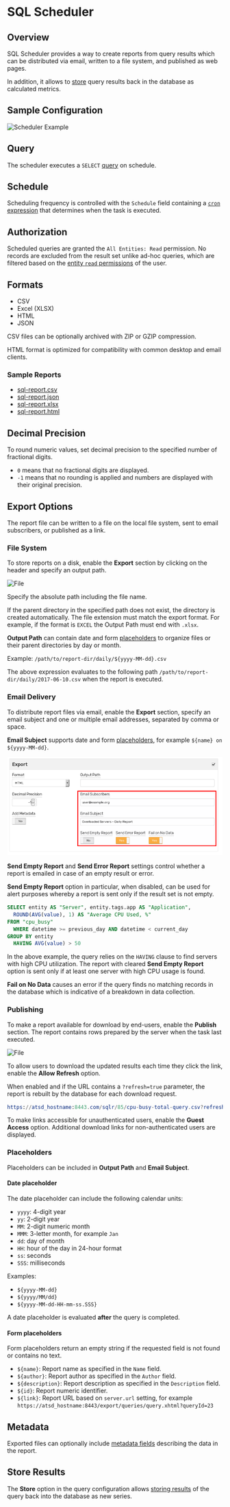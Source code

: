 # SQL Scheduler

## Overview

SQL Scheduler provides a way to create reports from query results which can be distributed via email, written to a file system, and published as web pages.

In addition, it allows to [store](scheduled-sql-store.md) query results back in the database as calculated metrics.

## Sample Configuration

![Scheduler Example](./images/sql-scheduled.png)

## Query

The scheduler executes a `SELECT` [query](README.md) on schedule.

## Schedule

Scheduling frequency is controlled with the `Schedule` field containing a [`cron` expression](scheduled-sql-cron.md) that determines when the task is executed.

## Authorization

Scheduled queries are granted the `All Entities: Read` permission. No records are excluded from the result set unlike ad-hoc queries, which are filtered based on the [entity `read` permissions](../administration/user-authorization.md#entity-permissions) of the user.

## Formats

* CSV
* Excel (XLSX)
* HTML
* JSON

CSV files can be optionally archived with ZIP or GZIP compression.

HTML format is optimized for compatibility with common desktop and email clients.

### Sample Reports

* [sql-report.csv](examples/sql-report.csv)
* [sql-report.json](examples/sql-report.json)
* [sql-report.xlsx](examples/sql-report.xlsx)
* [sql-report.html](examples/sql-report.htm)

## Decimal Precision

To round numeric values, set decimal precision to the specified number of fractional digits.

* `0` means that no fractional digits are displayed.
* `-1` means that no rounding is applied and numbers are displayed with their original precision.

## Export Options

The report file can be written to a file on the local file system, sent to email subscribers, or published as a link.

### File System

To store reports on a disk, enable the **Export** section by clicking on the header and specify an output path.

![File](./images/sql-scheduled-file.png)

Specify the absolute path including the file name.

If the parent directory in the specified path does not exist, the directory is created automatically.
The file extension must match the export format. For example, if the format is `EXCEL` the Output Path must end with `.xlsx`.

**Output Path** can contain date and form [placeholders](#placeholders) to organize files or their parent directories by day or month.

Example: `/path/to/report-dir/daily/${yyyy-MM-dd}.csv`

The above expression evaluates to the following path `/path/to/report-dir/daily/2017-06-10.csv` when the report is executed.

### Email Delivery

To distribute report files via email, enable the **Export** section, specify an email subject and one or multiple email addresses, separated by comma or space.

**Email Subject** supports date and form [placeholders](#placeholders), for example `${name} on ${yyyy-MM-dd}`.

![File](./images/sql-scheduled-email-send.png)

**Send Empty Report** and **Send Error Report** settings control whether a report is emailed in case of an empty result or error.

**Send Empty Report** option in particular, when disabled, can be used for alert purposes whereby a report is sent only if the result set is not empty.

```sql
SELECT entity AS "Server", entity.tags.app AS "Application",
  ROUND(AVG(value), 1) AS "Average CPU Used, %"
FROM "cpu_busy"
  WHERE datetime >= previous_day AND datetime < current_day
GROUP BY entity
  HAVING AVG(value) > 50
```

In the above example, the query relies on the `HAVING` clause to find servers with high CPU utilization. The report with cleared **Send Empty Report** option is sent only if at least one server with high CPU usage is found.

**Fail on No Data** causes an error if the query finds no matching records in the database which is indicative of a breakdown in data collection.

### Publishing

To make a report available for download by end-users, enable the **Publish** section. The report contains rows prepared by the server when the task last executed.

![File](./images/sql-scheduled-publish.png)

To allow users to download the updated results each time they click the link, enable the **Allow Refresh** option.

When enabled and if the URL contains a `?refresh=true` parameter, the report is rebuilt by the database for each download request.

```elm
https://atsd_hostname:8443.com/sqlr/85/cpu-busy-total-query.csv?refresh=true
```

To make links accessible for unauthenticated users, enable the **Guest Access** option. Additional download links for non-authenticated users are displayed.

### Placeholders

Placeholders can be included in **Output Path** and **Email Subject**.

#### Date placeholder

The date placeholder can include the following calendar units:

* `yyyy`: 4-digit year
* `yy`: 2-digit year
* `MM`: 2-digit numeric month
* `MMM`: 3-letter month, for example `Jan`
* `dd`: day of month
* `HH`: hour of the day in 24-hour format
* `ss`: seconds
* `SSS`: milliseconds

Examples:

* `${yyyy-MM-dd}`
* `${yyyy/MM/dd}`
* `${yyyy-MM-dd-HH-mm-ss.SSS}`

A date placeholder is evaluated **after** the query is completed.

#### Form placeholders

Form placeholders return an empty string if the requested field is not found or contains no text.

* `${name}`: Report name as specified in the `Name` field.
* `${author}`: Report author as specified in the `Author` field.
* `${description}`: Report description as specified in the `Description` field.
* `${id}`: Report numeric identifier.
* `${link}`: Report URL based on `server.url` setting, for example `https://atsd_hostname:8443/export/queries/query.xhtml?queryId=23`

## Metadata

Exported files can optionally include [metadata fields](scheduled-sql-metadata.md) describing the data in the report.

## Store Results

The **Store** option in the query configuration allows [storing results](scheduled-sql-store.md) of the query back into the database as new series.
